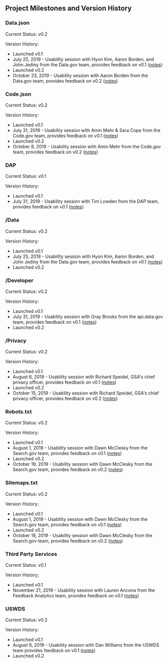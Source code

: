 


## Project Milestones and Version History



### Data.json 

Current Status: v0.2

Version History: 

* Launched v0.1
* July 25, 2019 - Usability session with Hyon Kim, Aaron Borden, and John Jediny from the Data.gov team, provides feedback on v0.1 ([notes](https://docs.google.com/document/d/1SroqVJQeLHhTJcltJjGSrg8hbllg6DXZ4FxXT1HwYVY/edit))
* Launched v0.2
* October 23, 2019 - Usability session with Aaron Borden from the Data.gov team, provides feedback on v0.2 ([notes](https://docs.google.com/document/d/1PlQGXfChH9isOclAehCsa3_k1xvALMPo1XamdDq3MKE/edit))



### Code.json 

Current Status: v0.2

Version History: 

* Launched v0.1
* July 31, 2019 - Usability session with Amin Mehr & Sara Cope from the Code.gov team, provides feedback on v0.1 ([notes](https://docs.google.com/document/d/16HPBPkEiaXrhqptfKeuHqm4MHOsQNbZL_TxTCYdWTNk/edit))
* Launched v0.2
* October 8, 2019 - Usability session with Amin Mehr from the Code.gov team, provides feedback on v0.2 ([notes](https://docs.google.com/document/d/16ZHOQhJu8jB3WQyqodubEOQMxEOfEmVGaJ3kBasqZVI/edit))


### DAP

Current Status: v0.1

Version History: 

* Launched v0.1
* July 31, 2019 - Usability session with Tim Lowden from the DAP team, provides feedback on v0.1 ([notes](https://docs.google.com/document/d/1TCK5pzDedC-yIWar_DcEupBMHPiRxVsmjytOeB0NCa0/edit))


### /Data 

Current Status: v0.2

Version History: 

* Launched v0.1
* July 25, 2019 - Usability session with Hyon Kim, Aaron Borden, and John Jediny from the Data.gov team, provides feedback on v0.1 ([notes](https://docs.google.com/document/d/1SroqVJQeLHhTJcltJjGSrg8hbllg6DXZ4FxXT1HwYVY/edit))
* Launched v0.2



### /Developer 

Current Status:  v0.2

Version History: 

* Launched v0.1
* July 31, 2019 - Usability session with Gray Brooks from the api.data.gov team, provides feedback on v0.1 ([notes](https://docs.google.com/document/d/1bwiHh4_RZAVgXO-18LLHCtC6Yvlq04oe4p3qBxYYHm4/edit))
* Launched v0.2




### /Privacy 


Current Status:  v0.2

Version History: 

* Launched v0.1
* August 6, 2019 - Usability session with Richard Speidel, GSA's chief privacy officer, provides feedback on v0.1 ([notes](https://docs.google.com/document/d/1TzBmMCdnNgqReEEjA6mlXSg_SM6MbZ_-bACR2POvMNM/edit))
* Launched v0.2
* October 15, 2019 - Usability session with Richard Speidel, GSA's chief privacy officer, provides feedback on v0.2 ([notes](https://docs.google.com/document/d/1G5pIsRT24rDb4N5wgsma2xnzy8ruTIMQKUARtQEV2_M/edit))



### Robots.txt 


Current Status:  v0.2

Version History: 

* Launched v0.1
* August 1, 2019 - Usability session with Dawn McClesky from the Search.gov team, provides feedback on v0.1 ([notes](https://docs.google.com/document/d/1M9_Y03G-_WaEDDNbF5R1GIScE8jhplMGRluu8SOqCW0/edit))
* Launched v0.2
* October 19, 2019 - Usability session with Dawn McClesky from the Search.gov team, provides feedback on v0.2 ([notes](https://docs.google.com/document/d/1sbmxImBNeUlIynph3VDNel0prCLCEZX83Oxvg2Z72Sk/edit))

### Sitemaps.txt 


Current Status:  v0.2

Version History: 

* Launched v0.1
* August 1, 2019 - Usability session with Dawn McClesky from the Search.gov team, provides feedback on v0.1 ([notes](https://docs.google.com/document/d/1M9_Y03G-_WaEDDNbF5R1GIScE8jhplMGRluu8SOqCW0/edit))
* Launched v0.2
* October 19, 2019 - Usability session with Dawn McClesky from the Search.gov team, provides feedback on v0.2 ([notes](https://docs.google.com/document/d/1sbmxImBNeUlIynph3VDNel0prCLCEZX83Oxvg2Z72Sk/edit))


### Third Party Services 

Current Status: v0.1

Version History; 

* Launched v0.1
* November 21, 2019 - Usability session with Lauren Ancona from the Feedback Analytics team, provides feedback on v0.1 ([notes](https://docs.google.com/document/d/1FO1QbPV4BX7qizvP2galMY2Uqg_UACi9mEFQgelETw4/edit))



### USWDS

Current Status:  v0.2

Version History:  

* Launched v0.1
* August 9, 2019 - Usability session with Dan Williams from the USWDS team provides feedback on v0.1 ([notes](https://docs.google.com/document/d/1px3FV4gtdpVvanhqfiUe9LiRLT7r1CJd2lsjHaGnXJg/edit))
* Launched v0.2









